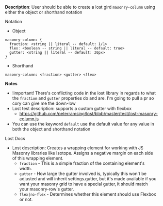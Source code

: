 __Description__: User should be able to create a lost gird `masonry-column` using either the object or shorthand notation

Notation
- Object
```
masonry-column: {
  fraction: <string || literal -- default: 1/1>
  flex: <boolean -- string || literal -- default: true>
  gutter: <string || literal -- default: 30px>
}
```
- Shorthand
```
masonry-column: <fraction> <gutter> <flex>
```

__Notes__

- !important! There's conflicting code in the lost library in regards to what the `fraction` and `gutter` properties do and are. I'm going to pull a pr so cory can give me the down-low
- Lost test description: supports a custom gutter with flexbox
    + https://github.com/peterramsing/lost/blob/master/test/lost-masonry-column.js
- You can use the keyword `default` use the default value for any value in both the object and shorthand notation

Lost Docs
- Lost description: Creates a wrapping element for working with JS Masonry libraries like Isotope. Assigns a negative margin on each side of this wrapping element.
    + `fraction` - This is a simple fraction of the containing element's width.
    + `gutter` - How large the gutter involved is, typically this won't be adjusted and will inherit settings.gutter, but it's made available if you want your masonry grid to have a special gutter, it should match your masonry-row's gutter.
    + `flex|no-flex` - Determines whether this element should use Flexbox or not.
